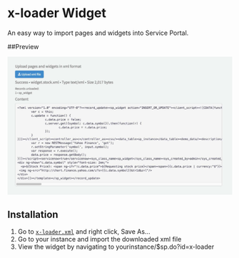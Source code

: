 # x-loader Widget
An easy way to import pages and widgets into Service Portal.

##Preview

![x-loader](images/preview.jpg "x-loader")

## Installation

1. Go to [`x-loader.xml`](src/x-loader.xml?raw=true) and right click, Save As...
2. Go to your instance and import the downloaded xml file
3. View the widget by navigating to yourinstance/$sp.do?id=x-loader


